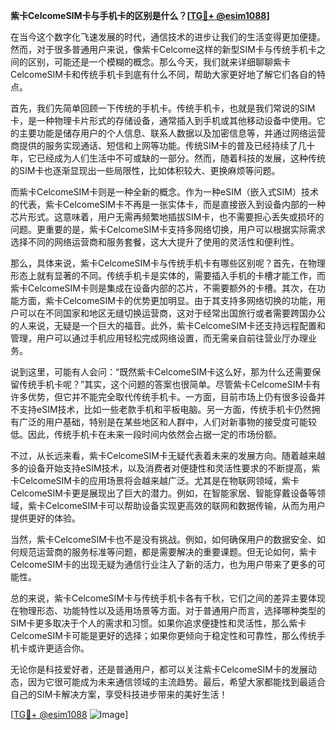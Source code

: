 **紫卡CelcomeSIM卡与手机卡的区别是什么？[[TG💪+ @esim1088](https://t.me/s/esim1088)]**

在当今这个数字化飞速发展的时代，通信技术的进步让我们的生活变得更加便捷。然而，对于很多普通用户来说，像紫卡Celcome这样的新型SIM卡与传统手机卡之间的区别，可能还是一个模糊的概念。那么今天，我们就来详细聊聊紫卡CelcomeSIM卡和传统手机卡到底有什么不同，帮助大家更好地了解它们各自的特点。

首先，我们先简单回顾一下传统的手机卡。传统手机卡，也就是我们常说的SIM卡，是一种物理卡片形式的存储设备，通常插入到手机或其他移动设备中使用。它的主要功能是储存用户的个人信息、联系人数据以及加密信息等，并通过网络运营商提供的服务实现通话、短信和上网等功能。传统SIM卡的普及已经持续了几十年，它已经成为人们生活中不可或缺的一部分。然而，随着科技的发展，这种传统的SIM卡也逐渐显现出一些局限性，比如体积较大、更换麻烦等问题。

而紫卡CelcomeSIM卡则是一种全新的概念。作为一种eSIM（嵌入式SIM）技术的代表，紫卡CelcomeSIM卡不再是一张实体卡，而是直接嵌入到设备内部的一种芯片形式。这意味着，用户无需再频繁地插拔SIM卡，也不需要担心丢失或损坏的问题。更重要的是，紫卡CelcomeSIM卡支持多网络切换，用户可以根据实际需求选择不同的网络运营商和服务套餐，这大大提升了使用的灵活性和便利性。

那么，具体来说，紫卡CelcomeSIM卡与传统手机卡有哪些区别呢？首先，在物理形态上就有显著的不同。传统手机卡是实体的，需要插入手机的卡槽才能工作，而紫卡CelcomeSIM卡则是集成在设备内部的芯片，不需要额外的卡槽。其次，在功能方面，紫卡CelcomeSIM卡的优势更加明显。由于其支持多网络切换的功能，用户可以在不同国家和地区无缝切换运营商，这对于经常出国旅行或者需要跨国办公的人来说，无疑是一个巨大的福音。此外，紫卡CelcomeSIM卡还支持远程配置和管理，用户可以通过手机应用轻松完成网络设置，而无需亲自前往营业厅办理业务。

说到这里，可能有人会问：“既然紫卡CelcomeSIM卡这么好，那为什么还需要保留传统手机卡呢？”其实，这个问题的答案也很简单。尽管紫卡CelcomeSIM卡有许多优势，但它并不能完全取代传统手机卡。一方面，目前市场上仍有很多设备并不支持eSIM技术，比如一些老款手机和平板电脑。另一方面，传统手机卡仍然拥有广泛的用户基础，特别是在某些地区和人群中，人们对新事物的接受度可能较低。因此，传统手机卡在未来一段时间内依然会占据一定的市场份额。

不过，从长远来看，紫卡CelcomeSIM卡无疑代表着未来的发展方向。随着越来越多的设备开始支持eSIM技术，以及消费者对便捷性和灵活性要求的不断提高，紫卡CelcomeSIM卡的应用场景将会越来越广泛。尤其是在物联网领域，紫卡CelcomeSIM卡更是展现出了巨大的潜力。例如，在智能家居、智能穿戴设备等领域，紫卡CelcomeSIM卡可以帮助设备实现更高效的联网和数据传输，从而为用户提供更好的体验。

当然，紫卡CelcomeSIM卡也不是没有挑战。例如，如何确保用户的数据安全、如何规范运营商的服务标准等问题，都是需要解决的重要课题。但无论如何，紫卡CelcomeSIM卡的出现无疑为通信行业注入了新的活力，也为用户带来了更多的可能性。

总的来说，紫卡CelcomeSIM卡与传统手机卡各有千秋，它们之间的差异主要体现在物理形态、功能特性以及适用场景等方面。对于普通用户而言，选择哪种类型的SIM卡更多取决于个人的需求和习惯。如果你追求便捷性和灵活性，那么紫卡CelcomeSIM卡可能是更好的选择；如果你更倾向于稳定性和可靠性，那么传统手机卡或许更适合你。

无论你是科技爱好者，还是普通用户，都可以关注紫卡CelcomeSIM卡的发展动态，因为它很可能成为未来通信领域的主流趋势。最后，希望大家都能找到最适合自己的SIM卡解决方案，享受科技进步带来的美好生活！

[[TG💪+ @esim1088](https://t.me/s/esim1088) ![Image](https://i.postimg.cc/4NQfJmqS/Snipaste-2025-05-13-00-14-12.png)]